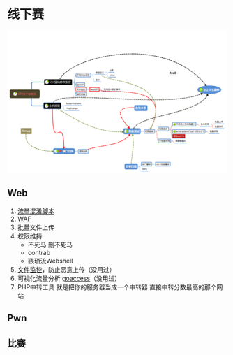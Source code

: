 # 线下赛

![CTF线下攻防赛](CTF线下攻防赛.png)

## Web

1. [流量混淆脚本](https://github.com/momomoxiaoxi/CTFtools/tree/master/AD/ConfuseTraffic)
2. [WAF](https://github.com/momomoxiaoxi/CTFtools/tree/master/AD/WAF)
3. 批量文件上传
4. 权限维持
   - 不死马 删不死马
   - contrab
   - 猥琐流Webshell
5. [文件监控](https://github.com/rustyJ4ck/FSMon)，防止恶意上传（没用过）
6. 可视化流量分析 [goaccess](https://github.com/allinurl/goaccess)（没用过）
7. PHP中转工具 就是把你的服务器当成一个中转器 直接中转分数最高的那个网站

## Pwn



## 比赛
